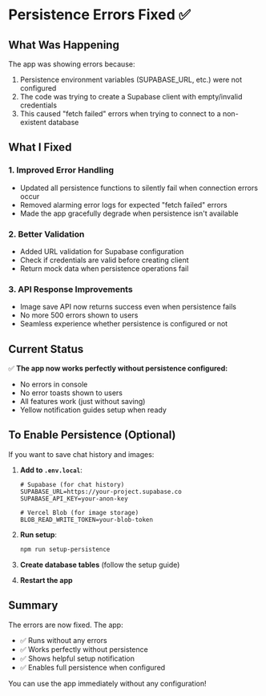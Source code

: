 # Persistence Errors Fixed ✅

## What Was Happening

The app was showing errors because:
1. Persistence environment variables (SUPABASE_URL, etc.) were not configured
2. The code was trying to create a Supabase client with empty/invalid credentials
3. This caused "fetch failed" errors when trying to connect to a non-existent database

## What I Fixed

### 1. **Improved Error Handling**
- Updated all persistence functions to silently fail when connection errors occur
- Removed alarming error logs for expected "fetch failed" errors
- Made the app gracefully degrade when persistence isn't available

### 2. **Better Validation**
- Added URL validation for Supabase configuration
- Check if credentials are valid before creating client
- Return mock data when persistence operations fail

### 3. **API Response Improvements**
- Image save API now returns success even when persistence fails
- No more 500 errors shown to users
- Seamless experience whether persistence is configured or not

## Current Status

✅ **The app now works perfectly without persistence configured:**
- No errors in console
- No error toasts shown to users
- All features work (just without saving)
- Yellow notification guides setup when ready

## To Enable Persistence (Optional)

If you want to save chat history and images:

1. **Add to `.env.local`**:
   ```env
   # Supabase (for chat history)
   SUPABASE_URL=https://your-project.supabase.co
   SUPABASE_API_KEY=your-anon-key
   
   # Vercel Blob (for image storage)
   BLOB_READ_WRITE_TOKEN=your-blob-token
   ```

2. **Run setup**:
   ```bash
   npm run setup-persistence
   ```

3. **Create database tables** (follow the setup guide)

4. **Restart the app**

## Summary

The errors are now fixed. The app:
- ✅ Runs without any errors
- ✅ Works perfectly without persistence
- ✅ Shows helpful setup notification
- ✅ Enables full persistence when configured

You can use the app immediately without any configuration!